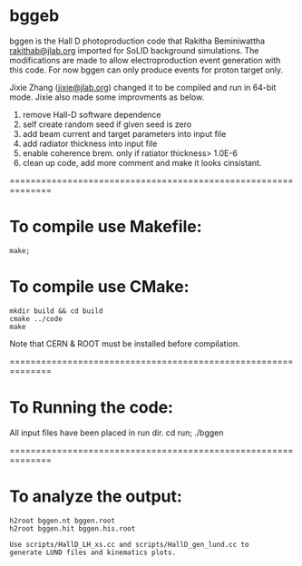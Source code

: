 # bggeb
bggen is the Hall D photoproduction code that Rakitha Beminiwattha <rakithab@jlab.org> imported for 
SoLID background simulations. The modifications are made to allow electroproduction event generation 
with this code. For now bggen can only produce events for proton target only.

Jixie Zhang (jixie@jlab.org) changed it to be compiled and run in 64-bit mode. Jixie also made
some improvments as below.

1) remove Hall-D software dependence
2) self create random seed if given seed is zero
3) add beam current and target parameters into input file
4) add radiator thickness into input file
5) enable coherence brem. only if ratiator thickness> 1.0E-6
6) clean up code, add more comment and make it looks cinsistant.

==============================================================

# To compile use Makefile:

    make;

# To compile use CMake:

    mkdir build && cd build
    cmake ../code
    make

Note that CERN & ROOT must be installed before compilation.

==============================================================

# To Running the code:
All input files have been placed in run dir. 
    cd run;
    ./bggen

==============================================================

# To analyze the output:

    h2root bggen.nt bggen.root
    h2root bggen.hit bggen.his.root

    Use scripts/HallD_LH_xs.cc and scripts/HallD_gen_lund.cc to
    generate LUND files and kinematics plots.

    
